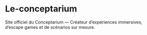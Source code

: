 # Le-conceptarium
Site officiel du Conceptarium — Créateur d’expériences immersives, d’escape games et de scénarios sur mesure.
